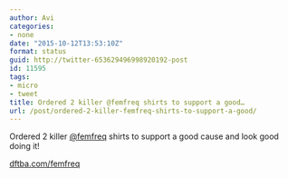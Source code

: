 ```yaml
---
author: Avi
categories:
- none
date: "2015-10-12T13:53:10Z"
format: status
guid: http://twitter-653629496998920192-post
id: 11595
tags:
- micro
- tweet
title: Ordered 2 killer @femfreq shirts to support a good…
url: /post/ordered-2-killer-femfreq-shirts-to-support-a-good/
---
```

Ordered 2 killer [@femfreq](http://twitter.com/femfreq) shirts to support a good cause and look good doing it!

[dftba.com/femfreq](http://www.dftba.com/femfreq)